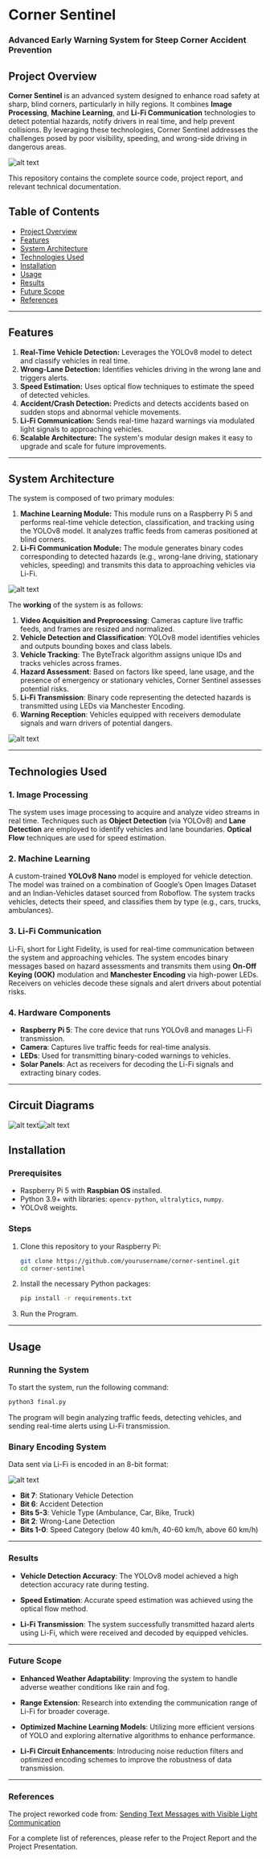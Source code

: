 # Corner Sentinel

### Advanced Early Warning System for Steep Corner Accident Prevention 


## Project Overview

**Corner Sentinel** is an advanced system designed to enhance road safety at sharp, blind corners, particularly in hilly regions. It combines **Image Processing**, **Machine Learning**, and **Li-Fi Communication** technologies to detect potential hazards, notify drivers in real time, and help prevent collisions. By leveraging these technologies, Corner Sentinel addresses the challenges posed by poor visibility, speeding, and wrong-side driving in dangerous areas.

![alt text](Documents/Picture1.png)

This repository contains the complete source code, project report, and relevant technical documentation.

## Table of Contents
- [Project Overview](#project-overview)
- [Features](#features)
- [System Architecture](#system-architecture)
- [Technologies Used](#technologies-used)
- [Installation](#installation)
- [Usage](#usage)
- [Results](#results)
- [Future Scope](#future-scope)
- [References](#references)

---

## Features

1. **Real-Time Vehicle Detection:** Leverages the YOLOv8 model to detect and classify vehicles in real time.
2. **Wrong-Lane Detection:** Identifies vehicles driving in the wrong lane and triggers alerts.
3. **Speed Estimation:** Uses optical flow techniques to estimate the speed of detected vehicles.
4. **Accident/Crash Detection:** Predicts and detects accidents based on sudden stops and abnormal vehicle movements.
5. **Li-Fi Communication:** Sends real-time hazard warnings via modulated light signals to approaching vehicles.
6. **Scalable Architecture:** The system's modular design makes it easy to upgrade and scale for future improvements.

---
## System Architecture

The system is composed of two primary modules:

1. **Machine Learning Module:** This module runs on a Raspberry Pi 5 and performs real-time vehicle detection, classification, and tracking using the YOLOv8 model. It analyzes traffic feeds from cameras positioned at blind corners.
2. **Li-Fi Communication Module:** The module generates binary codes corresponding to detected hazards (e.g., wrong-lane driving, stationary vehicles, speeding) and transmits this data to approaching vehicles via Li-Fi.

![alt text](Documents/Picture2.png)

The **working** of the system is as follows:
1. **Video Acquisition and Preprocessing**: Cameras capture live traffic feeds, and frames are resized and normalized.
2. **Vehicle Detection and Classification**: YOLOv8 model identifies vehicles and outputs bounding boxes and class labels.
3. **Vehicle Tracking**: The ByteTrack algorithm assigns unique IDs and tracks vehicles across frames.
4. **Hazard Assessment**: Based on factors like speed, lane usage, and the presence of emergency or stationary vehicles, Corner Sentinel assesses potential risks.
5. **Li-Fi Transmission**: Binary code representing the detected hazards is transmitted using LEDs via Manchester Encoding.
6. **Warning Reception**: Vehicles equipped with receivers demodulate signals and warn drivers of potential dangers.

![alt text](Documents/Picture3.png)

---

## Technologies Used

### 1. **Image Processing**
The system uses image processing to acquire and analyze video streams in real time. Techniques such as **Object Detection** (via YOLOv8) and **Lane Detection** are employed to identify vehicles and lane boundaries. **Optical Flow** techniques are used for speed estimation.

### 2. **Machine Learning**
A custom-trained **YOLOv8 Nano** model is employed for vehicle detection. The model was trained on a combination of Google’s Open Images Dataset and an Indian-Vehicles dataset sourced from Roboflow. The system tracks vehicles, detects their speed, and classifies them by type (e.g., cars, trucks, ambulances).

### 3. **Li-Fi Communication**
Li-Fi, short for Light Fidelity, is used for real-time communication between the system and approaching vehicles. The system encodes binary messages based on hazard assessments and transmits them using **On-Off Keying (OOK)** modulation and **Manchester Encoding** via high-power LEDs. Receivers on vehicles decode these signals and alert drivers about potential risks.

### 4. **Hardware Components**
- **Raspberry Pi 5**: The core device that runs YOLOv8 and manages Li-Fi transmission.
- **Camera**: Captures live traffic feeds for real-time analysis.
- **LEDs**: Used for transmitting binary-coded warnings to vehicles.
- **Solar Panels**: Act as receivers for decoding the Li-Fi signals and extracting binary codes.

---
## Circuit Diagrams

![alt text](Documents/Picture5.png)![alt text](Documents/Picture6.png)
## Installation

### Prerequisites
- Raspberry Pi 5 with **Raspbian OS** installed.
- Python 3.9+ with libraries: `opencv-python`, `ultralytics`, `numpy`.
- YOLOv8 weights.

### Steps
1. Clone this repository to your Raspberry Pi:
    ```bash
    git clone https://github.com/yourusername/corner-sentinel.git
    cd corner-sentinel
    ```

2. Install the necessary Python packages:
    ```bash
    pip install -r requirements.txt
    ```

3. Run the Program.

---

## Usage

### Running the System
To start the system, run the following command:
```bash
python3 final.py
```
The program will begin analyzing traffic feeds, detecting vehicles, and sending real-time alerts using Li-Fi transmission.

### Binary Encoding System
Data sent via Li-Fi is encoded in an 8-bit format:

![alt text](Documents/Picture4.png)

- **Bit 7**: Stationary Vehicle Detection
- **Bit 6**: Accident Detection
- **Bits 5-3**: Vehicle Type (Ambulance, Car, Bike, Truck)
- **Bit 2**: Wrong-Lane Detection
- **Bits 1-0**: Speed Category (below 40 km/h, 40-60 km/h, above 60 km/h)
---
### Results

- **Vehicle Detection Accuracy**: The YOLOv8 model achieved a high detection accuracy rate during testing.

- **Speed Estimation**: Accurate speed estimation was achieved using the optical flow method.

- **Li-Fi Transmission**: The system successfully transmitted hazard alerts using Li-Fi, which were received and decoded by equipped vehicles.
---
### Future Scope
- **Enhanced Weather Adaptability**: Improving the system to handle adverse weather conditions like rain and fog.

- **Range Extension**: Research into extending the communication range of Li-Fi for broader coverage.

- **Optimized Machine Learning Models**: Utilizing more efficient versions of YOLO and exploring alternative algorithms to enhance performance.

- **Li-Fi Circuit Enhancements**: Introducing noise reduction filters and optimized encoding schemes to improve the robustness of data transmission.
---
### References
The project reworked code from: [Sending Text Messages with Visible Light Communication](https://nerd-corner.com/sending-text-messages-with-visible-light-communication/)

For a complete list of references, please refer to the Project Report and the Project Presentation.